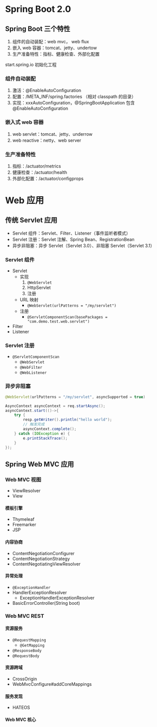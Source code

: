 # Spring Boot 2.0



## Spring Boot 三个特性

1. 组件的自动装配：web mvc， web flux
2. 嵌入 web 容器：tomcat、jetty、undertow
3. 生产准备特性：指标、健康检查、外部化配置

start.spring.io 初始化工程



### 组件自动装配

1. 激活：@EnableAutoConfiguration
2. 配置：/META_INF/spring.factories （相对 classpath 的目录）
3. 实现：xxxAutoConfiguration，@SpringBootApplication 包含 @EnableAutoConfiguration



### 嵌入式 web 容器

1. web servlet：tomcat、jetty、underrow
2. web reactive：netty、web server



### 生产准备特性

1. 指标：/actuator/metrics
2. 健康检查：/actuator/health
3. 外部化配置：/actuator/configprops



# Web 应用



## 传统 Servlet 应用

- Servlet 组件：Servlet、Filter、Listener（事件监听者模式）
- Servlet 注册：Servlet 注解、Spring Bean、RegistrationBean
- 异步非阻塞：异步 Servlet（Servlet 3.0）、非阻塞 Servlet（Servlet 3.1）



### Servlet 组件

- Servlet
  - 实现
    1. `@WebServlet`
    2. HttpServlet
    3. 注册
  - URL 映射
    - `@WebServlet(urlPatterns = "/my/servlet")`
  - 注册
    - `@ServletComponentScan(basePackages = "com.demo.test.web.servlet")`
- Filter
- Listener



### Servlet 注册

- `@ServletComponentScan`
  - `@WebServlet`
  - `@WebFilter`
  - `@WebListener`



### 异步非阻塞

```java
@WebServlet(urlPatterns = "/my/servlet", asyncSupported = true)

AsyncContext asyncContext = req.startAsync();
asyncContext.start(()->{
    try {
        resp.getWriter().println("hello world");
        // 触发完成
        asyncContext.complete();
    } catch (IOException e) {
        e.printStackTrace();
    }
});
```



## Spring Web MVC 应用



### Web MVC 视图

- ViewResolver
- View



#### 模板引擎

- Thymeleaf
- Freemarker
- JSP



#### 内容协商

- ContentNegotiationConfigurer
- ContentNegotiationStrategy
- ContentNegotiatingViewResolver



#### 异常处理

- `@ExceptionHandler`
- HandlerExceptionResolver
  - ExceptionHandlerExceptionResolver
- BasicErrorController(String boot)



### Web MVC REST



#### 资源服务

- `@RequestMapping`
  - `@GetMapping`
- `@ResponseBody`
- `@RequestBody`



#### 资源跨域

- CrossOrigin
- WebMvcConfigure#addCoreMappings



#### 服务发现

- HATEOS



#### Web MVC 核心

